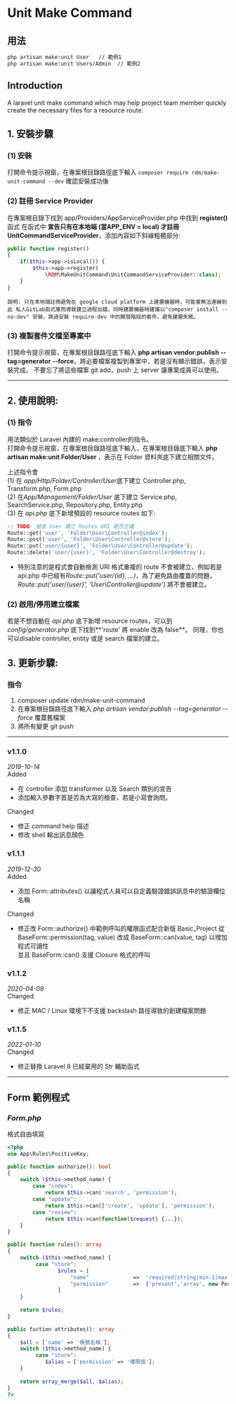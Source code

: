 # Unit Make Command

## 用法

```bash
php artisan make:unit User   // 範例1
php artisan make:unit Users/Admin  // 範例2
```

## Introduction

<p>A laravel unit make command which may help project team member quickly create the necessary files for a resource route.</p>

## 1. 安裝步驟
    
### (1) 安裝

打開命令提示視窗，在專案根目錄路徑底下輸入 `composer require rdm/make-unit-command --dev` 確認安裝成功後

### (2) 註冊 Service Provider

在專案根目錄下找到 app/Providers/AppServiceProvider.php 中找到 **register()** 函式 在函式中 **宣告只有在本地端 (當APP_ENV = local) 才註冊 UnitCommandServiceProvider**，添加內容如下斜線粗體部分:

```php
public function register()  
{  
    if($this->app->isLocal()) {  
        $this->app->register(  
            \RDM\MakeUnitCommand\UnitCommandServiceProvider::class); 
    }  
}
```

`說明: 只在本地端註冊避免在 google cloud platform 上建置機器時，可能會無法連線到此 私人GitLab函式庫而導致建立過程出錯，同時建置機器時建議以"composer install --no-dev" 安裝，跳過安裝 require-dev 中的開發階段的套件，避免建置失敗。`  

### (3) 複製套件文檔至專案中

打開命令提示視窗，在專案根目錄路徑底下輸入 **php artisan vendor:publish --tag=generator --force**，將必要檔案複製到專案中，若是沒有顯示錯誤，表示安裝完成。
不要忘了將這些檔案 git add，push 上 server 讓專案成員可以使用。
  


------------------------------------------------------------------------------------------------------
  
## 2. 使用說明:

### (1) 指令

用法類似於 Laravel 內建的 make:controller的指令。  
打開命令提示視窗，在專案根目錄路徑底下輸入，在專案根目錄底下輸入 **php artisan make:unit Folder/User** ，表示在 Folder 資料夾底下建立相關文件。

上述指令會  
(1) 在 *app/Http/Folder/Controller/User*底下建立 Controller.php, Transform.php, Form.php  
(2) 在*App/Management/Folder/User* 底下建立 Service.php, SearchService.php, Repository.php, Entity.php  
(3) 在 *api.php* 底下新增預設的 resource routes 如下:  

```php
// TODO: 檢查 User 建立 Routes URI 是否正確
Route::get('user', 'Folder\User\Controller@index');
Route::post('user', 'Folder\User\Controller@store');
Route::put('user/{user}', 'Folder\User\Controller@update');
Route::delete('user/{user}', 'Folder\User\Controller@destroy');
```
 
   * 特別注意的是程式會自動檢測 URI 格式重複的 route 不會被建立，例如若是 api.php 中已經有*Route::put('user/{id}, ...)*，為了避免路由覆蓋的問題，*Route::put('user/{user}', 'User\Controller@update')* 將不會被建立。   

### (2) 啟用/停用建立檔案

若是不想自動在 *api.php* 底下新增 resource routes，可以到*config/generator.php* 底下找到**'route'  將 enable 改為 false**。
同理，你也可以disable controller, entity 或是 search 檔案的建立。


## 3. 更新步驟:

### 指令

1.  composer update rdm/make-unit-command
2.  在專案根目錄路徑底下輸入 *php artisan vendor:publish --tag=generator --force* 覆蓋舊檔案  
3.  將所有變更 git push  
------------------------------------------------------------------------------------------------------

### v1.1.0  
*2019-10-14*  
Added
+ 在 controller 添加 transformer 以及 Search 類別的宣告  
+ 添加輸入參數字首是否為大寫的檢查，若是小寫會詢問。 

Changed  

+ 修正 command help 描述  
+ 修改 shell 輸出訊息顏色  

### v1.1.1 

*2019-12-30*  
Added
+ 添加 Form::attributes() 以讓程式人員可以自定義驗證錯誤訊息中的驗證欄位名稱   

Changed  

+ 修正改 Form::authorize() 中範例呼叫的權限函式配合新版 Basic_Project 從 BaseForm::permission(tag, value) 改成 BaseForm::can(value, tag) 以增加程式可讀性  
  並且  BaseForm::can() 支援 Closure 格式的呼叫
  
### v1.1.2 

*2020-04-09*  
Changed  

+ 修正 MAC / Linux 環境下不支援 backslash 路徑導致的創建檔案問題 


### v1.1.5

*2022-01-10*  
Changed  

+ 修正替換 Laravel 8 已經棄用的 Str 輔助函式 

------------------------------------------------------------------------------------------------------
## Form 範例程式
### ***Form.php***
格式自由填寫
```php
<?php
use App\Rules\PositiveKey;

public function authorize(): bool
{
    switch ($this->method_name) {
        case "index":
            return $this->can('search', 'permission');
        case "update":
            return $this->can(['create', 'update'], 'permission');
        case "review":
            return $this->can(function($request) {...});
    }
}

public function rules(): array
{
    switch ($this->method_name) {
         case "store":
                $rules = [
                    "name"              =>  'required|string|min:1|max:45|unique:roles,name,NULL,id,deleted_at,NULL,portal,'.portal(),
                    "permission"        =>  ['present','array', new PositiveKey]
                ]
    }
    
    return $rules;
}

public fuction attributes(): array
{
    $all = ['name' => '帳號名稱'];
    switch ($this->method_name) {
         case "store":
            $alias = ['permission' => '權限值'];
    }
    
    return array_merge($all, $alias);
}
?>
```